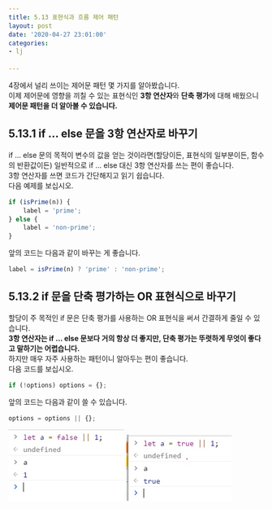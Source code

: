 ```yaml
---
title: 5.13 표현식과 흐름 제어 패턴
layout: post
date: '2020-04-27 23:01:00'
categories:
- lj

---
```


4장에서 널리 쓰이는 제어문 패턴 몇 가지를 알아봤습니다.  
이제 제어문에 영향을 끼칠 수 있는 표현식인 **3항 연산자**와 **단축 평가**에 대해 배웠으니 **제어문 패턴을 더 알아볼 수 있습니다.**

## 5.13.1 if ... else 문을 3항 연산자로 바꾸기

if ... else 문의 목적이 변수의 값을 얻는 것이라면(할당이든, 표현식의 일부분이든, 함수의 반환값이든) 일반적으로 if ... else 대신 3항 연산자를 쓰는 편이 좋습니다.  
3항 연산자를 쓰면 코드가 간단해지고 읽기 쉽습니다.  
다음 예제를 보십시오.

```javascript
if (isPrime(n)) {
	label = 'prime';
} else {
	label = 'non-prime';
}
```

앞의 코드는 다음과 같이 바꾸는 게 좋습니다.

```javascript
label = isPrime(n) ? 'prime' : 'non-prime';
```

## 5.13.2 if 문을 단축 평가하는 OR 표현식으로 바꾸기

할당이 주 목적인 if 문은 단축 평가를 사용하는 OR 표현식을 써서 간결하게 줄일 수 있습니다.  
**3항 연산자는 if ... else 문보다 거의 항상 더 좋지만, 단축 평가는 뚜렷하게 무엇이 좋다고 말하기는 어렵습니다.**  
하지만 매우 자주 사용하는 패턴이니 알아두는 편이 좋습니다.  
다음 코드를 보십시오.

```javascript
if (!options) options = {};
```

앞의 코드는 다음과 같이 쓸 수 있습니다.

```javascript
options = options || {};
```

![](/static/img/learningjs/image43.jpg)
![](/static/img/learningjs/image44.jpg)